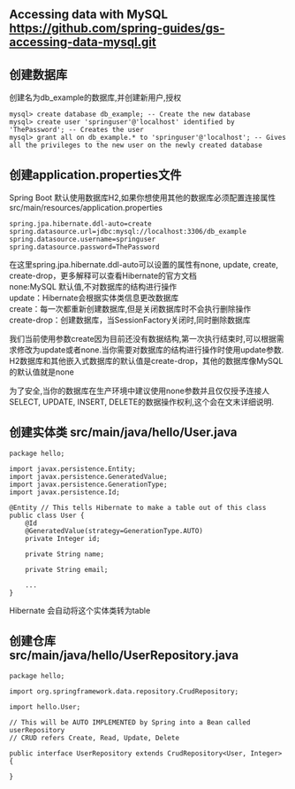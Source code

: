 ## Accessing data with MySQL  https://github.com/spring-guides/gs-accessing-data-mysql.git    
## 创建数据库   
创建名为db_example的数据库,并创建新用户,授权
```  
mysql> create database db_example; -- Create the new database
mysql> create user 'springuser'@'localhost' identified by 'ThePassword'; -- Creates the user
mysql> grant all on db_example.* to 'springuser'@'localhost'; -- Gives all the privileges to the new user on the newly created database  
```  
## 创建application.properties文件  
Spring Boot 默认使用数据库H2,如果你想使用其他的数据库必须配置连接属性  
src/main/resources/application.properties  
```  
spring.jpa.hibernate.ddl-auto=create
spring.datasource.url=jdbc:mysql://localhost:3306/db_example
spring.datasource.username=springuser
spring.datasource.password=ThePassword  
```  
在这里spring.jpa.hibernate.ddl-auto可以设置的属性有none, update, create, create-drop，更多解释可以查看Hibernate的官方文档  
none:MySQL 默认值,不对数据库的结构进行操作  
update：Hibernate会根据实体类信息更改数据库   
create：每一次都重新创建数据库,但是关闭数据库时不会执行删除操作    
create-drop：创建数据库，当SessionFactory关闭时,同时删除数据库   
     
我们当前使用参数create因为目前还没有数据结构,第一次执行结束时,可以根据需求修改为update或者none.当你需要对数据库的结构进行操作时使用update参数.  
H2数据库和其他嵌入式数据库的默认值是create-drop，其他的数据库像MySQL的默认值就是none   
     
为了安全,当你的数据库在生产环境中建议使用none参数并且仅仅授予连接人 SELECT, UPDATE, INSERT, DELETE的数据操作权利,这个会在文末详细说明.   
## 创建实体类 src/main/java/hello/User.java  
``` 
package hello;

import javax.persistence.Entity;
import javax.persistence.GeneratedValue;
import javax.persistence.GenerationType;
import javax.persistence.Id;

@Entity // This tells Hibernate to make a table out of this class
public class User {
    @Id
    @GeneratedValue(strategy=GenerationType.AUTO)
    private Integer id;

    private String name;

    private String email;

    ...
}
```  
Hibernate 会自动将这个实体类转为table  
## 创建仓库  src/main/java/hello/UserRepository.java  
```  
package hello;

import org.springframework.data.repository.CrudRepository;

import hello.User;

// This will be AUTO IMPLEMENTED by Spring into a Bean called userRepository
// CRUD refers Create, Read, Update, Delete

public interface UserRepository extends CrudRepository<User, Integer> {

}   
```  



   



